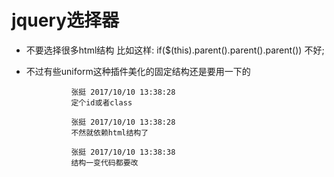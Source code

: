# jquery选择器 #

- 不要选择很多html结构 比如这样: if($(this).parent().parent().parent()) 不好; 
- 不过有些uniform这种插件美化的固定结构还是要用一下的

                张挺 2017/10/10 13:38:28
                定个id或者class

                张挺 2017/10/10 13:38:28
                不然就依赖html结构了

                张挺 2017/10/10 13:38:38
                结构一变代码都要改
